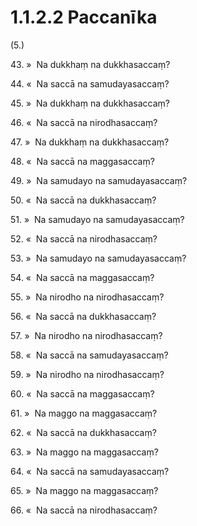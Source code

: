 # 1.1.2.2 Paccanīka

(5.)

43\. »  Na dukkhaṃ na dukkhasaccaṃ?

44\. «  Na saccā na samudayasaccaṃ?

45\. »  Na dukkhaṃ na dukkhasaccaṃ?

46\. «  Na saccā na nirodhasaccaṃ?

47\. »  Na dukkhaṃ na dukkhasaccaṃ?

48\. «  Na saccā na maggasaccaṃ?

49\. »  Na samudayo na samudayasaccaṃ?

50\. «  Na saccā na dukkhasaccaṃ?

51\. »  Na samudayo na samudayasaccaṃ?

52\. «  Na saccā na nirodhasaccaṃ?

53\. »  Na samudayo na samudayasaccaṃ?

54\. «  Na saccā na maggasaccaṃ?

55\. »  Na nirodho na nirodhasaccaṃ?

56\. «  Na saccā na dukkhasaccaṃ?

57\. »  Na nirodho na nirodhasaccaṃ?

58\. «  Na saccā na samudayasaccaṃ?

59\. »  Na nirodho na nirodhasaccaṃ?

60\. «  Na saccā na maggasaccaṃ?

61\. »  Na maggo na maggasaccaṃ?

62\. «  Na saccā na dukkhasaccaṃ?

63\. »  Na maggo na maggasaccaṃ?

64\. «  Na saccā na samudayasaccaṃ?

65\. »  Na maggo na maggasaccaṃ?

66\. «  Na saccā na nirodhasaccaṃ?
